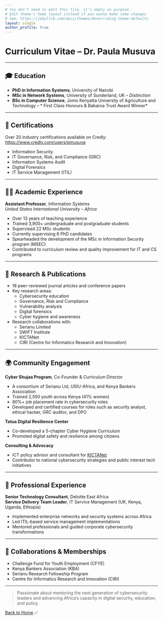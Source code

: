 ```yaml
---
# You don't need to edit this file, it's empty on purpose.
# Edit theme's home layout instead if you wanna make some changes
# See: https://jekyllrb.com/docs/themes/#overriding-theme-defaults
layout: single
author_profile: true
---
```


# Curriculum Vitae – Dr. Paula Musuva

---

## 🎓 Education

- **PhD in Information Systems**, University of Nairobi  
- **MSc in Network Systems**, University of Sunderland, UK – *Distinction*  
- **BSc in Computer Science**, Jomo Kenyatta University of Agriculture and Technology – * First Class Honours & Babaroa Trust Award Winner*

---

## 📜 Certifications

Over 20 industry certifications available on Credly: https://www.credly.com/users/pmusuva

- Information Security
- IT Governance, Risk, and Compliance (GRC)
- Information Systems Audit
- Digital Forensics
- IT Service Management (ITIL)

---

## 👩‍🏫 Academic Experience

**Assistant Professor**, Information Systems  
*United States International University – Africa*  
- Over 13 years of teaching experience  
- Trained 3,900+ undergraduate and postgraduate students  
- Supervised 22 MSc students 
- Currently supervising 6 PhD candidates  
- Spearheaded the development of the MSc in Information Security program (MSEC)  
- Contributed to curriculum review and quality improvement for IT and CS programs  

---

## 🧪 Research & Publications

- 18 peer-reviewed journal articles and conference papers  
- Key research areas:
  - Cybersecurity education
  - Governance, Risk and Compliance
  - Vulnerability analysis
  - Digital forensics
  - Cyber hygiene and awareness  
- Research collaborations with:
  - Serianu Limited
  - SWIFT Institute
  - KICTANet
  - CIRI (Centre for Informatics Research and Innovation)

---

## 🌍 Community Engagement

**Cyber Shujaa Program**, Co-Founder & Curriculum Director  
- A consortium of Serianu Ltd, USIU-Africa, and Kenya Bankers Association  
- Trained 2,550 youth across Kenya (41% women)  
- 80%+ job placement rate in cybersecurity roles  
- Developed and certified courses for roles such as security analyst, ethical hacker, GRC auditor, and DPO  

**Tatua Digital Resilience Center**  
- Co-developed a 5-chapter Cyber Hygiene Curriculum  
- Promoted digital safety and resilience among citizens

**Consulting & Advocacy**  
- ICT policy advisor and consultant for [KICTANet](https://www.kictanet.or.ke)  
- Contributor to national cybersecurity strategies and public interest tech initiatives  

---

## 💼 Professional Experience

**Senior Technology Consultant**, Deloitte East Africa  
**Service Delivery Team Leader**, IT Service Management (UK, Kenya, Uganda, Ethiopia)  
- Implemented enterprise networks and security systems across Africa  
- Led ITIL-based service management implementations  
- Mentored professionals and guided corporate cybersecurity transformations

---

## 🤝 Collaborations & Memberships

- Challenge Fund for Youth Employment (CFYE)
- Kenya Bankers Association (KBA)
- Serianu Research Fellowship Program
- Centre for Informatics Research and Innovation (CIRI)

---

> Passionate about mentoring the next generation of cybersecurity leaders and advancing Africa’s capacity in digital security, education, and policy.

[Back to Home](/)
✅
